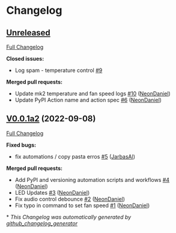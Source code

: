 # Changelog

## [Unreleased](https://github.com/OpenVoiceOS/ovos-PHAL-plugin-mk2/tree/HEAD)

[Full Changelog](https://github.com/OpenVoiceOS/ovos-PHAL-plugin-mk2/compare/V0.0.1a2...HEAD)

**Closed issues:**

- Log spam - temperature control [\#9](https://github.com/OpenVoiceOS/ovos-PHAL-plugin-mk2/issues/9)

**Merged pull requests:**

- Update mk2 temperature and fan speed logs [\#10](https://github.com/OpenVoiceOS/ovos-PHAL-plugin-mk2/pull/10) ([NeonDaniel](https://github.com/NeonDaniel))
- Update PyPI Action name and action spec [\#6](https://github.com/OpenVoiceOS/ovos-PHAL-plugin-mk2/pull/6) ([NeonDaniel](https://github.com/NeonDaniel))

## [V0.0.1a2](https://github.com/OpenVoiceOS/ovos-PHAL-plugin-mk2/tree/V0.0.1a2) (2022-09-08)

[Full Changelog](https://github.com/OpenVoiceOS/ovos-PHAL-plugin-mk2/compare/3aa4a80dbfb1cf22b8e19d61a5fbe33d6d0dbe6a...V0.0.1a2)

**Fixed bugs:**

- fix automations / copy pasta erros [\#5](https://github.com/OpenVoiceOS/ovos-PHAL-plugin-mk2/pull/5) ([JarbasAl](https://github.com/JarbasAl))

**Merged pull requests:**

- Add PyPI and versioning automation scripts and workflows [\#4](https://github.com/OpenVoiceOS/ovos-PHAL-plugin-mk2/pull/4) ([NeonDaniel](https://github.com/NeonDaniel))
- LED Updates [\#3](https://github.com/OpenVoiceOS/ovos-PHAL-plugin-mk2/pull/3) ([NeonDaniel](https://github.com/NeonDaniel))
- Fix audio control debounce [\#2](https://github.com/OpenVoiceOS/ovos-PHAL-plugin-mk2/pull/2) ([NeonDaniel](https://github.com/NeonDaniel))
- Fix typo in command to set fan speed [\#1](https://github.com/OpenVoiceOS/ovos-PHAL-plugin-mk2/pull/1) ([NeonDaniel](https://github.com/NeonDaniel))



\* *This Changelog was automatically generated by [github_changelog_generator](https://github.com/github-changelog-generator/github-changelog-generator)*

